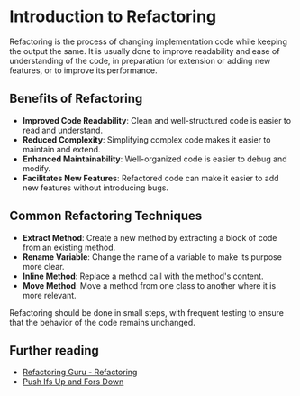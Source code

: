 # Introduction to Refactoring

Refactoring is the process of changing implementation code while keeping the output the same. It is usually done to improve readability and ease of understanding of the code, in preparation for extension or adding new features, or to improve its performance.

## Benefits of Refactoring

- **Improved Code Readability**: Clean and well-structured code is easier to read and understand.
- **Reduced Complexity**: Simplifying complex code makes it easier to maintain and extend.
- **Enhanced Maintainability**: Well-organized code is easier to debug and modify.
- **Facilitates New Features**: Refactored code can make it easier to add new features without introducing bugs.

## Common Refactoring Techniques

- **Extract Method**: Create a new method by extracting a block of code from an existing method.
- **Rename Variable**: Change the name of a variable to make its purpose more clear.
- **Inline Method**: Replace a method call with the method's content.
- **Move Method**: Move a method from one class to another where it is more relevant.

Refactoring should be done in small steps, with frequent testing to ensure that the behavior of the code remains unchanged.

## Further reading

- [Refactoring Guru - Refactoring](https://refactoring.guru/refactoring)
- [Push Ifs Up and Fors Down](https://matklad.github.io/2023/11/15/push-ifs-up-and-fors-down.html)
